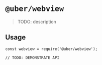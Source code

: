 # `@uber/webview`

> TODO: description

## Usage

```
const webview = require('@uber/webview');

// TODO: DEMONSTRATE API
```
